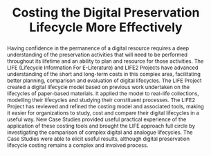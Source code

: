 ---
abstract: Having confidence in the permanence of a digital resource requires a deep
  understanding of the preservation activities that will need to be performed throughout
  its lifetime and an ability to plan and resource for those activities. The LIFE
  (Lifecycle Information For E-Literature) and LIFE2 Projects have advanced understanding
  of the short and long-term costs in this complex area, facilitating better planning,
  comparison and evaluation of digital lifecycles. The LIFE Project created a digital
  lifecycle model based on previous work undertaken on the lifecycles of paper-based
  materials. It applied the model to real-life collections, modelling their lifecycles
  and studying their constituent processes. The LIFE2 Project has reviewed and refined
  the costing model and associated tools, making it easier for organizations to study,
  cost and compare their digital lifecycles in a useful way. New Case Studies provided
  useful practical experience of the application of these costing tools and brought
  the LIFE approach full circle by investigating the comparison of complex digital
  and analogue lifecycles. The Case Studies were able to elicit useful results, although
  digital preservation lifecycle costing remains a complex and involved process.
creators:
- Paul Wheatley
date: null
document_url: https://services.phaidra.univie.ac.at/api/object/o:294138/download
grand_parent: iPRES
institutions: []
keywords:
- london
landing_page_url: https://phaidra.univie.ac.at/o:294138
language: eng
layout: publication
license: CC BY-SA 3.0 AT
notes_url: null
parent: iPRES 2008
publication_type: paper
size: 41055
slides_url: null
source_name: iPRES
stream_url: null
title: Costing the Digital Preservation Lifecycle More Effectively
year: 2008
---